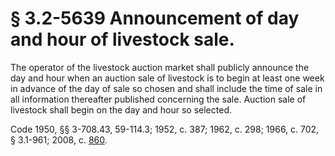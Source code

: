 # § 3.2-5639 Announcement of day and hour of livestock sale.

<p>The operator of the livestock auction market shall publicly announce the day and hour when an auction sale of livestock is to begin at least one week in advance of the day of sale so chosen and shall include the time of sale in all information thereafter published concerning the sale. Auction sale of livestock shall begin on the day and hour so selected.</p><p>Code 1950, §§ 3-708.43, 59-114.3; 1952, c. 387; 1962, c. 298; 1966, c. 702, § 3.1-961; 2008, c. <a href='http://lis.virginia.gov/cgi-bin/legp604.exe?081+ful+CHAP0860'>860</a>.</p>